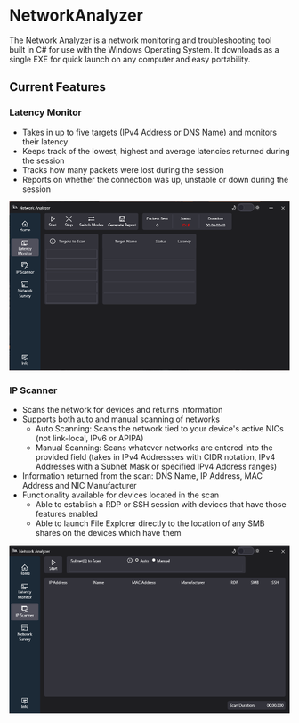 # NetworkAnalyzer

The Network Analyzer is a network monitoring and troubleshooting tool built in C# for use with the Windows Operating System. It downloads as a single EXE for quick launch on any computer and easy portability.

## Current Features

### Latency Monitor
- Takes in up to five targets (IPv4 Address or DNS Name) and monitors their latency
- Keeps track of the lowest, highest and average latencies returned during the session
- Tracks how many packets were lost during the session
- Reports on whether the connection was up, unstable or down during the session

![Screenshot of the Latency Monitor feature with the Dark Mode theme.](/Images/latency_monitor.png)

### IP Scanner
- Scans the network for devices and returns information
- Supports both auto and manual scanning of networks
  - Auto Scanning: Scans the network tied to your device's active NICs (not link-local, IPv6 or APIPA)
  - Manual Scanning: Scans whatever networks are entered into the provided field (takes in IPv4 Addressses with CIDR notation, IPv4 Addresses with a Subnet Mask or specified IPv4 Address ranges)
- Information returned from the scan: DNS Name, IP Address, MAC Address and NIC Manufacturer
- Functionality available for devices located in the scan
  - Able to establish a RDP or SSH session with devices that have those features enabled
  - Able to launch File Explorer directly to the location of any SMB shares on the devices which have them

![Screenshot of the IP Scanner feature with the Dark Mode theme.](/Images/ip_scanner.png)
